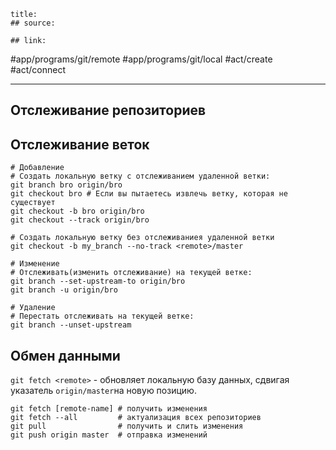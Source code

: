```ad-quote
title:
## source:

## link:

```

#app/programs/git/remote
#app/programs/git/local
#act/create
#act/connect

---

## Отслеживание репозиториев

## Отслеживание веток

```shell
# Добавление
# Создать локальную ветку с отслеживанием удаленной ветки:
git branch bro origin/bro
git checkout bro # Если вы пытаетесь извлечь ветку, которая не существует
git checkout -b bro origin/bro
git checkout --track origin/bro

# Создать локальную ветку без отслеживаниея удаленной ветки
git checkout -b my_branch --no-track <remote>/master

# Изменение
# Отслеживать(изменить отслеживание) на текущей ветке:
git branch --set-upstream-to origin/bro
git branch -u origin/bro

# Удаление
# Перестать отслеживать на текущей ветке:
git branch --unset-upstream
```

## Обмен данными

`git fetch <remote>` - обновляет локальную базу данных, сдвигая указатель `origin/master`на новую позицию.

```shell
git fetch [remote-name] # получить изменения
git fetch --all         # актуализация всех репозиториев
git pull                # получить и слить изменения
git push origin master  # отправка изменений
```
